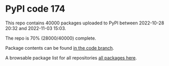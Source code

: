 # PyPI code 174

This repo contains 40000 packages uploaded to PyPI between 
2022-10-28 20:32 and 2022-11-03 15:03.

The repo is 70% (28000/40000) complete.

Package contents can be found [in the code branch](https://github.com/pypi-data/pypi-mirror-174/tree/code/packages).

A browsable package list for all repositories [all packages here](https://pypi-data.github.io/website/repositories/pypi-mirror-174).


